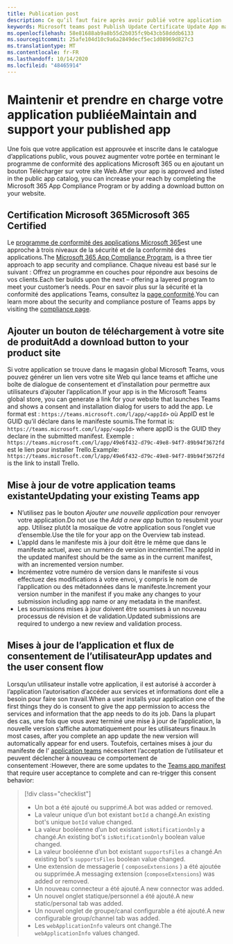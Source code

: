 ```yaml
---
title: Publication post
description: Ce qu’il faut faire après avoir publié votre application
keywords: Microsoft teams post Publish Update Certificate Update App manifest
ms.openlocfilehash: 58e81688ab9a8b55d2b035fc9b43cb58dddb6133
ms.sourcegitcommit: 25afe104d10c9a6a2849decf5ec1d08969d827c3
ms.translationtype: MT
ms.contentlocale: fr-FR
ms.lasthandoff: 10/14/2020
ms.locfileid: "48465914"
---
```

# <a name="maintain-and-support-your-published-app"></a><span data-ttu-id="558b6-104">Maintenir et prendre en charge votre application publiée</span><span class="sxs-lookup"><span data-stu-id="558b6-104">Maintain and support your published app</span></span> 

<span data-ttu-id="558b6-105">Une fois que votre application est approuvée et inscrite dans le catalogue d’applications public, vous pouvez augmenter votre portée en terminant le programme de conformité des applications Microsoft 365 ou en ajoutant un bouton Télécharger sur votre site Web.</span><span class="sxs-lookup"><span data-stu-id="558b6-105">After your app is approved and listed in the public app catalog, you can increase your reach by completing the Microsoft 365 App Compliance Program or by adding a download button on your website.</span></span>

## <a name="microsoft-365-certified"></a><span data-ttu-id="558b6-106">Certification Microsoft 365</span><span class="sxs-lookup"><span data-stu-id="558b6-106">Microsoft 365 Certified</span></span>

<span data-ttu-id="558b6-107">Le [programme de conformité des applications Microsoft 365](./application-certification.md)est une approche à trois niveaux de la sécurité et de la conformité des applications.</span><span class="sxs-lookup"><span data-stu-id="558b6-107">The [Microsoft 365 App Compliance Program](./application-certification.md), is a three tier approach to app security and compliance.</span></span> <span data-ttu-id="558b6-108">Chaque niveau est basé sur le suivant : Offrez un programme en couches pour répondre aux besoins de vos clients.</span><span class="sxs-lookup"><span data-stu-id="558b6-108">Each tier builds upon the next – offering a layered program to meet your customer’s needs.</span></span> <span data-ttu-id="558b6-109">Pour en savoir plus sur la sécurité et la conformité des applications Teams, consultez la [page conformité](https://docs.microsoft.com/microsoft-365-app-certification/teams/teams-apps).</span><span class="sxs-lookup"><span data-stu-id="558b6-109">You can learn more about the security and compliance posture of Teams apps by visiting the [compliance page](https://docs.microsoft.com/microsoft-365-app-certification/teams/teams-apps).</span></span>

## <a name="add-a-download-button-to-your-product-site"></a><span data-ttu-id="558b6-110">Ajouter un bouton de téléchargement à votre site de produit</span><span class="sxs-lookup"><span data-stu-id="558b6-110">Add a download button to your product site</span></span>

<span data-ttu-id="558b6-111">Si votre application se trouve dans le magasin global Microsoft Teams, vous pouvez générer un lien vers votre site Web qui lance teams et affiche une boîte de dialogue de consentement et d’installation pour permettre aux utilisateurs d’ajouter l’application.</span><span class="sxs-lookup"><span data-stu-id="558b6-111">If your app is in the Microsoft Teams global store, you can generate a link for your website that launches Teams and shows a consent and installation dialog for users to add the app.</span></span>
<span data-ttu-id="558b6-112">Le format est :  `https://teams.microsoft.com/l/app/<appId>` où AppID est le GUID qu’il déclare dans le manifeste soumis.</span><span class="sxs-lookup"><span data-stu-id="558b6-112">The format is:  `https://teams.microsoft.com/l/app/<appId>` where appID is the GUID they declare in the submitted manifest.</span></span>
<span data-ttu-id="558b6-113">Exemple : `https://teams.microsoft.com/l/app/49e6f432-d79c-49e8-94f7-89b94f3672fd` est le lien pour installer Trello.</span><span class="sxs-lookup"><span data-stu-id="558b6-113">Example: `https://teams.microsoft.com/l/app/49e6f432-d79c-49e8-94f7-89b94f3672fd` is the link to install Trello.</span></span>

## <a name="updating-your-existing-teams-app"></a><span data-ttu-id="558b6-114">Mise à jour de votre application teams existante</span><span class="sxs-lookup"><span data-stu-id="558b6-114">Updating your existing Teams app</span></span>

* <span data-ttu-id="558b6-115">N’utilisez pas le bouton *Ajouter une nouvelle application* pour renvoyer votre application.</span><span class="sxs-lookup"><span data-stu-id="558b6-115">Do not use the *Add a new app* button to resubmit your app.</span></span> <span data-ttu-id="558b6-116">Utilisez plutôt la mosaïque de votre application sous l’onglet vue d’ensemble.</span><span class="sxs-lookup"><span data-stu-id="558b6-116">Use the tile for your app on the Overview tab instead.</span></span>
* <span data-ttu-id="558b6-117">L’appId dans le manifeste mis à jour doit être le même que dans le manifeste actuel, avec un numéro de version incrémentiel.</span><span class="sxs-lookup"><span data-stu-id="558b6-117">The appId in the updated manifest should be the same as in the current manifest, with an incremented version number.</span></span>
* <span data-ttu-id="558b6-118">Incrémentez votre numéro de version dans le manifeste si vous effectuez des modifications à votre envoi, y compris le nom de l’application ou des métadonnées dans le manifeste.</span><span class="sxs-lookup"><span data-stu-id="558b6-118">Increment your version number in the manifest if you make any changes to your submission including app name or any metadata in the manifest.</span></span>
* <span data-ttu-id="558b6-119">Les soumissions mises à jour doivent être soumises à un nouveau processus de révision et de validation.</span><span class="sxs-lookup"><span data-stu-id="558b6-119">Updated submissions are required to undergo a new review and validation process.</span></span>

## <a name="app-updates-and-the-user-consent-flow"></a><span data-ttu-id="558b6-120">Mises à jour de l’application et flux de consentement de l’utilisateur</span><span class="sxs-lookup"><span data-stu-id="558b6-120">App updates and the user consent flow</span></span>

<span data-ttu-id="558b6-121">Lorsqu’un utilisateur installe votre application, il est autorisé à accorder à l’application l’autorisation d’accéder aux services et informations dont elle a besoin pour faire son travail.</span><span class="sxs-lookup"><span data-stu-id="558b6-121">When a user installs your application one of the first things they do is consent to give the app permission to access the services and information that the app needs to do its job.</span></span> <span data-ttu-id="558b6-122">Dans la plupart des cas, une fois que vous avez terminé une mise à jour de l’application, la nouvelle version s’affiche automatiquement pour les utilisateurs finaux.</span><span class="sxs-lookup"><span data-stu-id="558b6-122">In most cases, after you complete an app update the new version will automatically appear for end users.</span></span> <span data-ttu-id="558b6-123">Toutefois, certaines mises à jour du manifeste de l' [application teams](../../../../resources/schema/manifest-schema.md) nécessitent l’acceptation de l’utilisateur et peuvent déclencher à nouveau ce comportement de consentement :</span><span class="sxs-lookup"><span data-stu-id="558b6-123">However, there are some updates to the [Teams app manifest](../../../../resources/schema/manifest-schema.md) that require user acceptance to complete and can re-trigger this consent behavior:</span></span>

 >[!div class="checklist"]
>
> * <span data-ttu-id="558b6-124">Un bot a été ajouté ou supprimé.</span><span class="sxs-lookup"><span data-stu-id="558b6-124">A bot was added or removed.</span></span>
> * <span data-ttu-id="558b6-125">La valeur unique d’un bot existant `botId` a changé.</span><span class="sxs-lookup"><span data-stu-id="558b6-125">An existing bot's unique `botId` value changed.</span></span>
> * <span data-ttu-id="558b6-126">La valeur booléenne d’un bot existant `isNotificationOnly` a changé.</span><span class="sxs-lookup"><span data-stu-id="558b6-126">An existing bot's `isNotificationOnly` boolean value changed.</span></span>
> * <span data-ttu-id="558b6-127">La valeur booléenne d’un bot existant `supportsFiles` a changé.</span><span class="sxs-lookup"><span data-stu-id="558b6-127">An existing bot's `supportsFiles` boolean value changed.</span></span>
> * <span data-ttu-id="558b6-128">Une extension de messagerie ( `composeExtensions` ) a été ajoutée ou supprimée.</span><span class="sxs-lookup"><span data-stu-id="558b6-128">A messaging extension (`composeExtensions`) was added or removed.</span></span>
> * <span data-ttu-id="558b6-129">Un nouveau connecteur a été ajouté.</span><span class="sxs-lookup"><span data-stu-id="558b6-129">A new connector was added.</span></span>
> * <span data-ttu-id="558b6-130">Un nouvel onglet statique/personnel a été ajouté.</span><span class="sxs-lookup"><span data-stu-id="558b6-130">A new static/personal tab was added.</span></span>
> * <span data-ttu-id="558b6-131">Un nouvel onglet de groupe/canal configurable a été ajouté.</span><span class="sxs-lookup"><span data-stu-id="558b6-131">A new configurable group/channel tab was added.</span></span>
> * <span data-ttu-id="558b6-132">Les `webApplicationInfo` valeurs ont changé.</span><span class="sxs-lookup"><span data-stu-id="558b6-132">The `webApplicationInfo` values changed.</span></span>
>
